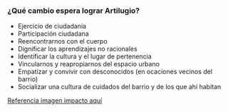 ### ¿Qué cambio espera lograr Artilugio?

* Ejercicio de ciudadanía
* Participación ciudadana
* Reencontrarnos con el cuerpo
* Dignificar los aprendizajes no racionales 
* Identificar la cultura y el lugar de pertenencia
* Vincularnos y reapropiarnos del espacio urbano
* Empatizar y convivir con desconocidos (en ocaciones vecinos del barrio)
* Socializar una cultura de cuidados del barrio y de los que ahí habitan

[Referencia imagen impacto aquí](https://github.com/iLab-Openlabs/artilugios/blob/recipe/prototyping/grafemas/20171205_3_Impacto.jpg)
